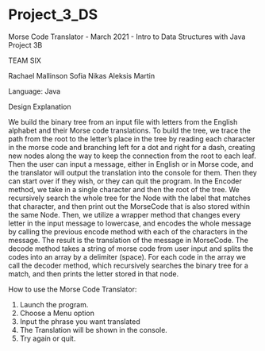 # Project_3_DS

Morse Code Translator - March 2021 - Intro to Data Structures with Java Project 3B

TEAM SIX

Rachael Mallinson
Sofia Nikas
Aleksis Martin

Language: Java

Design Explanation

We build the binary tree from an input file with letters from the English alphabet and their Morse code translations. To build the tree, we trace the path from the root to the letter’s place in the tree by reading each character in the morse code and branching left for a dot and right for a dash, creating new nodes along the way to keep the connection from the root to each leaf.
Then the user can input a message, either in English or in Morse code, and the translator will output the translation into the console for them. Then they can start over if they wish, or they can quit the program.
In the Encoder method, we take in a single character and then the root of the tree. We recursively search the whole tree for the Node with the label that matches that character, and then print out the MorseCode that is also stored within the same Node. Then, we utilize a wrapper method that changes every letter in the input message to lowercase, and  encodes the whole message by calling the previous encode method with each of the characters in the message. The result is the translation of the message in MorseCode.
The decode method takes a string of morse code from user input and splits the codes into an array by a delimiter (space). For each code in the array we call the decoder method, which recursively searches the binary tree for a match, and then prints the letter stored in that node.

How to use the Morse Code Translator:

1) Launch the program.
2) Choose a Menu option
3) Input the phrase you want translated
4) The Translation will be shown in the console.
5) Try again or quit.
